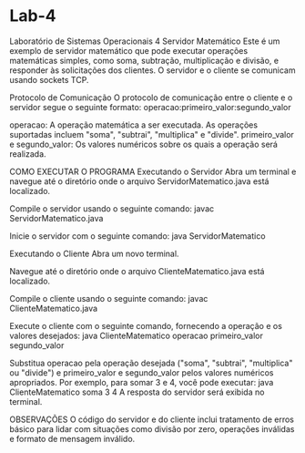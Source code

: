# Lab-4
Laboratório de Sistemas Operacionais 4 
Servidor Matemático
Este é um exemplo de servidor matemático que pode executar operações matemáticas simples, como soma, subtração, multiplicação e divisão, e responder às solicitações dos clientes. O servidor e o cliente se comunicam usando sockets TCP.

Protocolo de Comunicação
O protocolo de comunicação entre o cliente e o servidor segue o seguinte formato:   operacao:primeiro_valor:segundo_valor

operacao: A operação matemática a ser executada.
As operações suportadas incluem "soma", "subtrai", "multiplica" e "divide".
primeiro_valor e segundo_valor: Os valores numéricos sobre os quais a operação será realizada.

COMO EXECUTAR O PROGRAMA
Executando o Servidor
Abra um terminal e navegue até o diretório onde o arquivo ServidorMatematico.java está localizado.

Compile o servidor usando o seguinte comando:
javac ServidorMatematico.java

Inicie o servidor com o seguinte comando:
java ServidorMatematico

Executando o Cliente
Abra um novo terminal.

Navegue até o diretório onde o arquivo ClienteMatematico.java está localizado. 

Compile o cliente usando o seguinte comando:
javac ClienteMatematico.java

Execute o cliente com o seguinte comando, fornecendo a operação e os valores desejados:
java ClienteMatematico operacao primeiro_valor segundo_valor

Substitua operacao pela operação desejada ("soma", "subtrai", "multiplica" ou "divide") e primeiro_valor e segundo_valor pelos valores numéricos apropriados.
Por exemplo, para somar 3 e 4, você pode executar:
java ClienteMatematico soma 3 4
A resposta do servidor será exibida no terminal.

OBSERVAÇÕES
O código do servidor e do cliente inclui tratamento de erros básico para lidar com situações como divisão por zero, operações inválidas e formato de mensagem inválido.

